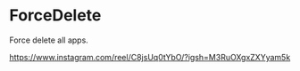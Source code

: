 # ForceDelete
Force delete all apps.

https://www.instagram.com/reel/C8jsUq0tYbO/?igsh=M3RuOXgxZXYyam5k
